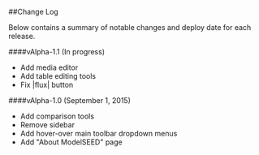 ##Change Log

Below contains a summary of notable changes and deploy date for each release.



####vAlpha-1.1 (In progress)

- Add media editor
- Add table editing tools
- Fix |flux| button


####vAlpha-1.0 (September 1, 2015)

- Add comparison tools
- Remove sidebar
- Add hover-over main toolbar dropdown menus
- Add "About ModelSEED" page
